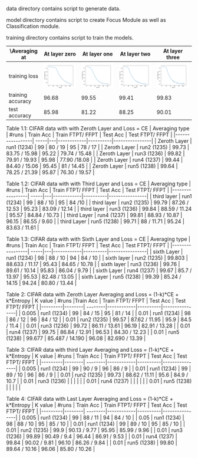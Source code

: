 data directory contains script to generate data.

model directory contains script to create Focus Module as well as Classification module.

training directory contains script to train the models.


| \Averaging at | At layer zero | At layer one |  At layer two | At layer three  |
| ------------- | ------------- | ------------ | ------------- | --------------  |
| training loss | <img src= ./layer_zero/plots/training_loss_at_zero.png width="400">  | <img src= ./layer_one/plots/training_loss_at_one.png width="400">  | <img src= ./layer_two/plots/training_loss_at_two.png width="400">  | <img src= ./layer_three/plots/training_loss_at_three.png width="400">  |
| training accuracy | 96.68   |  99.55  | 99.41 | 99.83 |
| test accuracy     | 85.98   |  81.22  | 88.25 | 90.01 |


Table 1.1: CIFAR data with  with Zeroth Layer and Loss = CE
| Averaging type | #runs | Train Acc | Train FTPT/ FFPT | Test Acc | Test FTPT/ FFPT |
|-----------------| -----|---|------------|----------|----------------|
| Zeroth Layer | run1 (1234) | 99 | 80 / 19 | 95 | 78 / 17 | 
| Zeroth Layer | run2 (1235) | 99.73 | 83.75 / 15.98 | 95.22 | 79.74 / 15.48 |
| Zeroth Layer | run3 (1236) | 99.82 | 79.91 / 19.93 | 95.98  | 77.90 /18.08   |
| Zeroth Layer | run4 (1237) | 99.44  | 84.40 / 15.06  | 95.45  | 81 / 14.45   |
| Zeroth Layer | run5 (1238) | 99.64 | 78.25 / 21.39 | 95.87 | 76.30 / 19.57   |

Table 1.2: CIFAR data with  with Third Layer and Loss = CE
| Averaging type | #runs | Train Acc | Train FTPT/ FFPT | Test Acc | Test FTPT/ FFPT |
|-----------------| -----|---|------------|----------|----------------|
| third layer  | run1 (1234) | 99 |  88 / 10 |  95 | 84 /10 |
| third layer  | run2 (1235) | 99.79 | 87.26 / 12.53 | 95.23 | 83.09 / 12.14 |
| third layer  | run3 (1236) | 99.84  | 88.59 / 11.24  | 95.57  | 84.84 / 10.73  |
| third Layer | run4 (1237) | 99.81 | 88.93 / 10.87 | 96.15 | 86.55 / 9.60   |
| third Layer | run5 (1238) | 99.71  | 88 / 11.71 | 95.24 | 83.63 / 11.61  |

Table 1.3: CIFAR data with  with Sixth Layer and Loss = CE
| Averaging type | #runs | Train Acc | Train FTPT/ FFPT | Test Acc | Test FTPT/ FFPT |
|-----------------| -----|---|------------|----------|----------------|
| sixth Layer  | run1 (1234) | 98 | 88 / 10 | 94 | 84 / 10 |
| sixth layer  | run2 (1235) | 99.803 | 88.633 / 11.17  | 95.43  | 84.65 / 10.78 |
| sixth layer  | run3 (1236) | 99.76  | 89.61 / 10.14   |  95.83 | 86.04 / 9.79  |
| sixth Layer | run4 (1237) | 99.67 | 85.7 / 13.97 | 95.53 | 82.48 / 13.05  |
| sixth Layer | run5 (1238) | 99.39 | 85.24 / 14.15 | 94.24 | 80.80 / 13.44  |

Table 2: CIFAR data with Zeroth Layer Averaging and Loss = (1-k)\*CE + k\*Entropy
| K value | #runs |Train Acc | Train FTPT/ FFPT | Test Acc | Test FTPT/ FFPT |
|---------|--------| --------|------------|----------|----------------|
| 0.005 | run1 (1234) | 99 | 84 / 15 | 95 | 81 / 14 | 
| 0.01  | run1 (1234) | 98 | 86 / 12 | 96 | 84 / 12 |
| 0.01  | run2 (1235) |  99.57 | 87.62 / 11.95 | 95.9 | 84.5 / 11.4 |
|  0.01     | run3 (1236) | 99.72 |  86.11 / 13.61  | 96.19 |  82.91 / 13.28 |
|  0.01     | run4 (1237) | 99.75 | 86.84 / 12.91  |  96.53 | 84.30 / 12.23 |
| 0.01  | run5 (1238) | 99.677 | 85.487 / 14.190 | 96.08 | 82.690 / 13.39 |

Table 3: CIFAR data with third Layer Averaging and Loss = (1-k)\*CE + k\*Entropy
| K value | #runs | Train Acc | Train FTPT/ FFPT | Test Acc | Test FTPT/ FFPT |
|---------|--------| --------|------------|----------|----------------|
| 0.005 | run1 (1234) | 99 | 90 / 9 | 96 | 86 / 9 |
| 0.01  | run1 (1234) | 99 | 89 / 10 | 96 | 86 / 9 |
| 0.01  | run2 (1235) | 99.73 | 88.62 / 11.11 | 95.6 | 84.9 / 10.7 |
|  0.01     | run3 (1236) |  |  |  |  |
|   0.01    | run4 (1237) |  |  |  |  |
|   0.01    | run5 (1238) |  |  |  |  |

Table 4: CIFAR data with Last Layer Averaging and Loss = (1-k)\*CE + k\*Entropy
| K value | #runs | Train Acc | Train FTPT/ FFPT | Test Acc | Test FTPT/ FFPT |
|---------|--------| --------|------------|----------|----------------|
| 0.005 | run1 (1234) | 99 | 88 / 11 | 94 | 84 / 10 | 
| 0.05  | run1 (1234) | 98 | 88 / 10 | 95 | 85 / 10 |
| 0.01  | run1 (1234) | 99 | 89 / 10 | 95 | 85 / 10 | 
| 0.01  | run2 (1235) | 99.9 | 90.13 / 9.77 | 95.95 | 85.99 / 9.96 |
|  0.01     | run3 (1236) | 99.89 | 90.49 / 9.4 |  96.44 | 86.91 / 9.53 |
|  0.01     | run4 (1237) | 99.84 | 90.02 / 9.81 | 96.10  | 86.26 / 9.84 |
|   0.01    | run5 (1238) | 99.80 | 89.64 / 10.16 | 96.06  | 85.80 / 10.26 |

